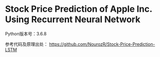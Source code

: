 # Stock Price Prediction of Apple Inc. Using Recurrent Neural Network
Python版本号：3.6.8

参考代码及原理出处：
https://github.com/NourozR/Stock-Price-Prediction-LSTM

